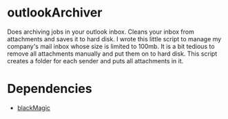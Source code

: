 outlookArchiver
===============

Does archiving jobs in your outlook inbox. Cleans your inbox from attachments and saves it to hard disk. 
I wrote this little script to manage my company's mail inbox whose size is limited to 100mb. It is a bit tedious to
remove all attachments manually and put them on to hard disk. 
This script creates a folder for each sender and puts all attachments in it.

# Dependencies
- [blackMagic](https://github.com/schultyy/blackMagic)
